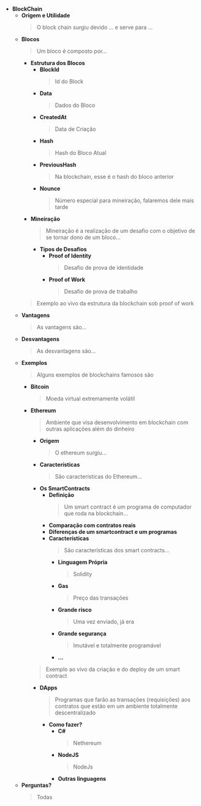 * **BlockChain**
	* **Origem e Utilidade**
		>O block chain surgiu devido ... e serve para ...
	* **Blocos**
		>Um bloco é composto por...
		* **Estrutura dos Blocos**
			* **BlockId**
				>Id do Block
			* **Data**
				>Dados do Bloco
			* **CreatedAt**
				>Data de Criação
			* **Hash**
				>Hash do Bloco Atual
			* **PreviousHash**
				>Na blockchain, esse é o hash do bloco anterior
			* **Nounce**
				>Número especial para mineiração, falaremos dele mais tarde
		* **Mineiração**
			>Mineiração é a realização de um desafio com o objetivo de se tornar dono de um bloco...
			* **Tipos de Desafios**
				* **Proof of Identity**
					>Desafio de prova de identidade
				* **Proof of Work**
					>Desafio de prova de trabalho
		>Exemplo ao vivo da estrutura da blockchain sob proof of work
	* **Vantagens**
		>As vantagens são...
	* **Desvantagens**
		>As desvantagens são...
	* **Exemplos**
		>Alguns exemplos de blockchains famosos são
		* **Bitcoin**
			>Moeda virtual extremamente volátil
		* **Ethereum**
			>Ambiente que visa desenvolvimento em blockchain com outras aplicações além do dinheiro
			* **Origem**
				>O ethereum surgiu...
			* **Características**
				>São características do Ethereum...
			* **Os SmartContracts**
				* **Definição**
					>Um smart contract é um programa de computador que roda na blockchain...
				* **Comparação com contratos reais**
				* **Diferenças de um smartcontract e um programas**
				* **Características**
					>São características dos smart contracts...
					* **Linguagem Própria**
						>Solidity
					* **Gas**
						>Preço das transações
					* **Grande risco**
						>Uma vez enviado, já era
					* **Grande segurança**
						>Imutável e totalmente programável
					* **...**
			>Exemplo ao vivo da criação e do deploy de um smart contract
			* **DApps**
				>Programas que farão as transações (requisições) aos contratos que estão em um ambiente totalmente descentralizado
				* **Como fazer?**
					* **C#**
						>Nethereum
					* **NodeJS**
						>NodeJs
					* **Outras linguagens**
	* **Perguntas?**
		>Todas